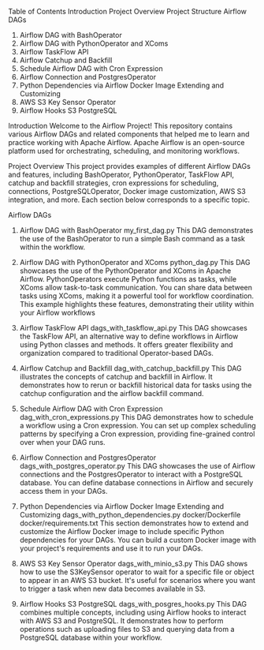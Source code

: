 
Table of Contents
Introduction
Project Overview
Project Structure
Airflow DAGs
1. Airflow DAG with BashOperator
2. Airflow DAG with PythonOperator and XComs
3. Airflow TaskFlow API
4. Airflow Catchup and Backfill
5. Schedule Airflow DAG with Cron Expression
6. Airflow Connection and PostgresOperator
7. Python Dependencies via Airflow Docker Image Extending and Customizing
8. AWS S3 Key Sensor Operator
9. Airflow Hooks S3 PostgreSQL

Introduction
Welcome to the Airflow Project! This repository contains various Airflow DAGs and related components that helped me to learn and practice working with Apache Airflow. Apache Airflow is an open-source platform used for orchestrating, scheduling, and monitoring workflows.

Project Overview
This project provides examples of different Airflow DAGs and features, including BashOperator, PythonOperator, TaskFlow API, catchup and backfill strategies, cron expressions for scheduling, connections, PostgreSQLOperator, Docker image customization, AWS S3 integration, and more. Each section below corresponds to a specific topic.



Airflow DAGs
1. Airflow DAG with BashOperator
my_first_dag.py
This DAG demonstrates the use of the BashOperator to run a simple Bash command as a task within the workflow.

2. Airflow DAG with PythonOperator and XComs
python_dag.py
This DAG showcases the use of the PythonOperator and XComs in Apache Airflow. PythonOperators execute Python functions as tasks, while XComs allow task-to-task communication. You can share data between tasks using XComs, making it a powerful tool for workflow coordination. This example highlights these features, demonstrating their utility within your Airflow workflows

3. Airflow TaskFlow API
dags_with_taskflow_api.py
This DAG showcases the TaskFlow API, an alternative way to define workflows in Airflow using Python classes and methods. It offers greater flexibility and organization compared to traditional Operator-based DAGs.

4. Airflow Catchup and Backfill
dag_with_catchup_backfill.py
This DAG illustrates the concepts of catchup and backfill in Airflow. It demonstrates how to rerun or backfill historical data for tasks using the catchup configuration and the airflow backfill command.

5. Schedule Airflow DAG with Cron Expression
dag_with_cron_expressions.py
This DAG demonstrates how to schedule a workflow using a Cron expression. You can set up complex scheduling patterns by specifying a Cron expression, providing fine-grained control over when your DAG runs.

6. Airflow Connection and PostgresOperator
dags_with_postgres_operator.py
This DAG showcases the use of Airflow connections and the PostgresOperator to interact with a PostgreSQL database. You can define database connections in Airflow and securely access them in your DAGs.

7. Python Dependencies via Airflow Docker Image Extending and Customizing
dags_with_python_dependencies.py
docker/Dockerfile
docker/requirements.txt
This section demonstrates how to extend and customize the Airflow Docker image to include specific Python dependencies for your DAGs. You can build a custom Docker image with your project's requirements and use it to run your DAGs.

8. AWS S3 Key Sensor Operator
dags_with_minio_s3.py
This DAG shows how to use the S3KeySensor operator to wait for a specific file or object to appear in an AWS S3 bucket. It's useful for scenarios where you want to trigger a task when new data becomes available in S3.

9. Airflow Hooks S3 PostgreSQL
dags_with_posgres_hooks.py
This DAG combines multiple concepts, including using Airflow hooks to interact with AWS S3 and PostgreSQL. It demonstrates how to perform operations such as uploading files to S3 and querying data from a PostgreSQL database within your workflow.